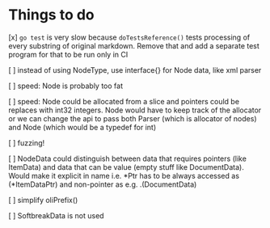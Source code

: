 # Things to do

[x] `go test` is very slow because `doTestsReference()` tests processing of every substring of original markdown. Remove that and add a separate test program for that to be run only in CI

[ ] instead of using NodeType, use interface{} for Node data, like xml parser

[ ] speed: Node is probably too fat

[ ] speed: Node could be allocated from a slice and pointers could be replaces with int32 integers. Node would have to keep track of the allocator or we can change the api to pass both Parser (which is allocator of nodes) and Node (which would be a typedef for int)

[ ] fuzzing!

[ ] NodeData could distinguish between data that requires pointers (like ItemData) and data that can be value (empty stuff like DocumentData). Would make it explicit in name i.e. \*Ptr has to be always accessed as (*ItemDataPtr) and non-pointer as e.g. .(DocumentData)

[ ] simplify oliPrefix()

[ ] SoftbreakData is not used
